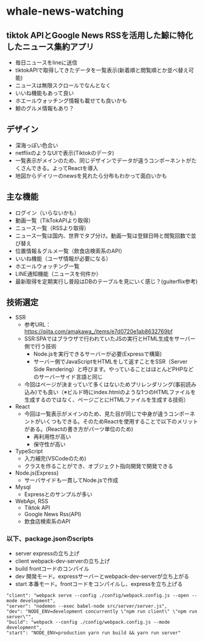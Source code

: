 # whale-news-watching

## tiktok APIとGoogle News RSSを活用した鯨に特化したニュース集約アプリ

- 毎日ニュースをlineに送信
- tiktokAPIで取得してきたデータを一覧表示(新着順と閲覧順とか並べ替え可能)
- ニュースは無限スクロールでなんとなく
- いいね機能もあって良い
- ホエールウォッチング情報も載せても良いかも
- 鯨のグルメ情報もあり？

## デザイン

- 深海っぽい色合い
- netflixのようなUIで表示(Tiktokのデータ)
- 一覧表示がメインのため、同じデザインでデータが違うコンポーネントがたくさんできる。よってReactを導入
- 地図からデイリーのnewsを見れたら分布もわかって面白いかも

## 主な機能

- ログイン（いらないかも）
- 動画一覧（TikTokAPIより取得）
- ニュース一覧（RSSより取得）
- ニュース一覧は国内、世界でタブ分け。動画一覧は登録日時と閲覧回数で並び替え
- 位置情報＆グルメ一覧（飲食店検索系のAPI）
- いいね機能（ユーザ情報が必要になる）
- ホエールウォッチング一覧
- LINE通知機能（ニュースを何件か）
- 最新取得を定期実行し普段はDBのテーブルを見にいく感じ？(guiterflix参考)

## 技術選定

- SSR
  - 参考URL：https://qiita.com/amakawa_/items/e7d0720e1ab8632769bf
  - SSR:SPAではブラウザで行われていたJSの実行とHTML生成をサーバー側で行う技術
    - Node.jsを実行できるサーバーが必要(Expressで構築)
    - サーバー側でJavaScriptをHTMLをして返すことをSSR（Server Side Rendering）と呼びます。やっていることはほとんどPHPなどのサーバーサイド言語と同じ
  - 今回はページが決まっていて多くはないためプリレンダリング(事前読み込み)でも良い（※ビルド時にindex.htmlのような1つのHTMLファイルを生成するのではなく、ページごとにHTMLファイルを生成する技術）
- React
  - 今回は一覧表示がメインのため、見た目が同じで中身が違うコンポーネントがいくつもできる。そのためReactを使用することで以下のメリットがある。(Reactの書き方がパーツ単位のため)
    - 再利用性が高い
    - 保守性が高い
- TypeScript
  - 入力補完(VSCodeのため)
  - クラスを作ることができ、オブジェクト指向開発で開発できる
- Node.js(Express)
  - サーバサイドも一貫してNode.jsで作成
- Mysql
  - Expressとのサンプルが多い
- WebApi, RSS
  - Tiktok API
  - Google News Rss(API)
  - 飲食店検索系のAPI


### 以下、package.jsonのscripts
- server	expressの立ち上げ
- client	webpack-dev-serverの立ち上げ
- build	frontコードのコンパイル
- dev	開発モード。expressサーバーとwebpack-dev-serverが立ち上がる
- start	本番モード。frontコードをコンパイルし、expressを立ち上げる
```
"client": "webpack serve --config ./config/webpack.config.js --open --mode development",
"server": "nodemon --exec babel-node src/server/server.js",
"dev": "NODE_ENV=development concurrently \"npm run client\" \"npm run server\"",
"build": "webpack --config ./config/webpack.config.js --mode development",
"start": "NODE_ENV=production yarn run build && yarn run server"
```
